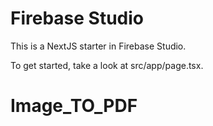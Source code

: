 # Firebase Studio

This is a NextJS starter in Firebase Studio.

To get started, take a look at src/app/page.tsx.
# Image_TO_PDF
